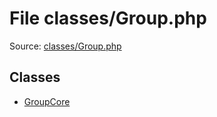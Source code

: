 File classes/Group.php
=========

Source: [classes/Group.php](https://github.com/PrestaShop/PrestaShop/blob/1.5.6.2/classes/Group.php)


Classes
-------

* [GroupCore](class.GroupCore.md)

